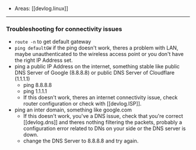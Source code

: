 
- Areas: [[devlog.linux]]

---

### Troubleshooting for connectivity issues

- `route -n` to get default gateway
- `ping defaultGW` if the ping doesn't work, theres a problem with LAN, maybe unauthenticated to the wireless access point or you don't have the right IP Address set.
- ping a public IP Address on the internet, something stable like public DNS Server of Google (8.8.8.8) or public DNS Server of Cloudflare (1.1.1.1)
  - ping 8.8.8.8
  - ping 1.1.1.1
  - If this doesn't work, theres an internet connectivity issue, check router configuration or check with [[devlog.ISP]].
- ping an inter domain, something like google.com
  - If this doesn't work, you've a DNS issue, check that you're correct [[devlog.dns]] and theres nothing filtering the packets, probably a configuration error related to DNs on your side or the DNS server is down.
  - change the DNS Server to 8.8.8.8 and try again.
